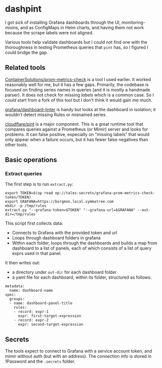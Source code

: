 # dashpint

I got sick of installing Grafana dashboards through the UI, monitoring-mixins, and
as ConfigMaps in Helm charts, and having them not work because the scrape labels
were not aligned.

Various tools help validate dashboards but I could not find one with the thoroughness
in testing Prometheus queries that `pint` has, so I figured I could bridge the gap.

## Related tools

[ContainerSolutions/prom-metrics-check](https://github.com/ContainerSolutions/prom-metrics-check) is a tool I used earlier. It worked reasonably well for me, but it has a few gaps. Primarily, the codebase is focused on finding series names in queries (and it is mostly a handmade parser). It does not check for missing _labels_ which is a common case. So I _could_ start from a fork of this tool but I don't think
it would gain me much.

[grafana/dashboard-linter](https://github.com/grafana/dashboard-linter) is handy but looks at the
dashboard in isolation; it wouldn't detect missing Rules or misnamed series.

[cloudflare/pint](https://github.com/cloudflare/pint) is a major component. This is a great runtime
tool that compares queries against a Prometheus (or Mimir) server and looks for problems. It can false
positive, especially on "missing labels" that would only appear when a failure occurs, but it has fewer
false negatives than other tools.

## Basic operations

### Extract queries

The first step is to run `extract.py`:

```
export TOKEN=$(op read op://tales-secrets/grafana-prom-metrics-check-token/TOKEN)
export GRAFANA=https://borgmon.local.symmatree.com
mkdir -p /tmp/rules
extract.py "--grafana-token=$TOKEN" "--grafana-url=$GRAFANA" --out-dir=/tmp/rules
```

This script first collects data:

- Connects to Grafana with the provided token and url
- Loops through dashboard folders in grafana
- Within each folder, loops through the dashboards and builds a map from
  dashboard to a list of panels, each of which consists of a list of query
  exprs used in that panel.

It then writes out:

- a directory under `out-dir` for each dashboard folder
- a yaml file for each dashboard, within its folder, structured as follows:

```
metadata:
  name: dashboard-name
spec:
  groups:
  - name: dashboard-panel-title
    rules:
    - record: expr-1
      expr: first-target-expression
    - record: expr-2
      expr: second-target-expression
```

## Secrets

The tools expect to connect to Grafana with a service account
token, and mimir without auth (but with an address). The
connection info is stored in 1Password and the `.secrets`
folder.
